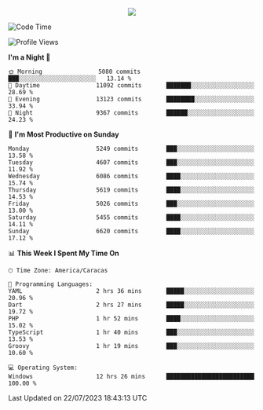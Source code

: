 <p align="center">
  <a href="http://www.github.com/thevacs">
    <img src="https://github-readme-streak-stats.herokuapp.com/?user=thevacs&stroke=ffffff&background=1c1917&ring=0891b2&fire=0891b2&currStreakNum=ffffff&currStreakLabel=0891b2&sideNums=ffffff&sideLabels=ffffff&dates=ffffff&hide_border=true" />
  </a>
</p>

<!--START_SECTION:waka-->
![Code Time](http://img.shields.io/badge/Code%20Time-1%2C526%20hrs%2020%20mins-blue)

![Profile Views](http://img.shields.io/badge/Profile%20Views-0-blue)

**I'm a Night 🦉** 

```text
🌞 Morning                5080 commits        ███░░░░░░░░░░░░░░░░░░░░░░   13.14 % 
🌆 Daytime                11092 commits       ███████░░░░░░░░░░░░░░░░░░   28.69 % 
🌃 Evening                13123 commits       ████████░░░░░░░░░░░░░░░░░   33.94 % 
🌙 Night                  9367 commits        ██████░░░░░░░░░░░░░░░░░░░   24.23 % 
```
📅 **I'm Most Productive on Sunday** 

```text
Monday                   5249 commits        ███░░░░░░░░░░░░░░░░░░░░░░   13.58 % 
Tuesday                  4607 commits        ███░░░░░░░░░░░░░░░░░░░░░░   11.92 % 
Wednesday                6086 commits        ████░░░░░░░░░░░░░░░░░░░░░   15.74 % 
Thursday                 5619 commits        ████░░░░░░░░░░░░░░░░░░░░░   14.53 % 
Friday                   5026 commits        ███░░░░░░░░░░░░░░░░░░░░░░   13.00 % 
Saturday                 5455 commits        ████░░░░░░░░░░░░░░░░░░░░░   14.11 % 
Sunday                   6620 commits        ████░░░░░░░░░░░░░░░░░░░░░   17.12 % 
```


📊 **This Week I Spent My Time On** 

```text
🕑︎ Time Zone: America/Caracas

💬 Programming Languages: 
YAML                     2 hrs 36 mins       █████░░░░░░░░░░░░░░░░░░░░   20.96 % 
Dart                     2 hrs 27 mins       █████░░░░░░░░░░░░░░░░░░░░   19.72 % 
PHP                      1 hr 52 mins        ████░░░░░░░░░░░░░░░░░░░░░   15.02 % 
TypeScript               1 hr 40 mins        ███░░░░░░░░░░░░░░░░░░░░░░   13.53 % 
Groovy                   1 hr 19 mins        ███░░░░░░░░░░░░░░░░░░░░░░   10.60 % 

💻 Operating System: 
Windows                  12 hrs 26 mins      █████████████████████████   100.00 % 
```


 Last Updated on 22/07/2023 18:43:13 UTC
<!--END_SECTION:waka-->
